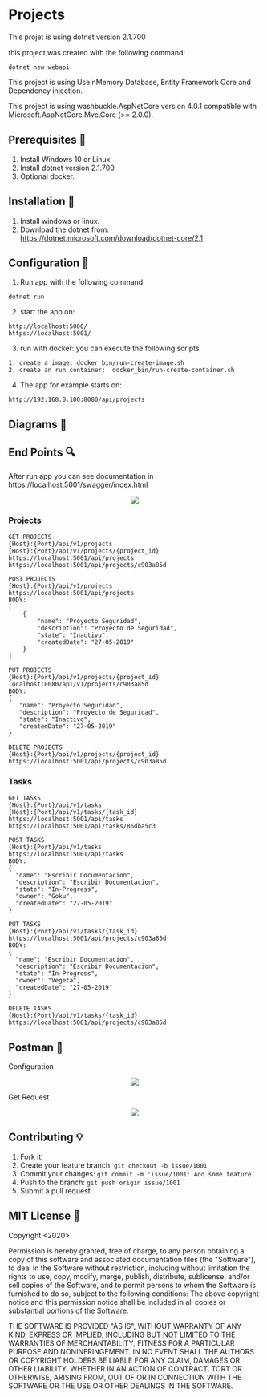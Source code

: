 # Projects

This projet is using dotnet version 2.1.700

this project was created with the following command:

```
dotnet new webapi
```

This project is using UseInMemory Database, Entity Framework Core and Dependency injection.

This project is using washbuckle.AspNetCore version 4.0.1 compatible with Microsoft.AspNetCore.Mvc.Core (>= 2.0.0).

## Prerequisites 🚀

1. Install Windows 10 or Linux
2. Install dotnet version 2.1.700
3. Optional docker.

## Installation 🔨

1. Install windows or linux.
2. Download the dotnet from: https://dotnet.microsoft.com/download/dotnet-core/2.1

## Configuration 🔧

1. Run app with the following command:

```
dotnet run
```

2. start the app on:

```
http://localhost:5000/
https://localhost:5001/
```

3. run with docker: you can execute the following scripts

```
1. create a image: docker_bin/run-create-image.sh
2. create an run container:  docker_bin/run-create-container.sh
```

4. The app for example starts on:
```
http://192.168.0.100:8080/api/projects
```

 
## Diagrams 💎

## End Points 🔍

After run app you can see documentation in https://localhost:5001/swagger/index.html

<p align="center">
  <img src="Documentation/swagger.jpg">
</p>

### Projects

```
GET PROJECTS
{Host}:{Port}/api/v1/projects
{Host}:{Port}/api/v1/projects/{project_id}
https://localhost:5001/api/projects
https://localhost:5001/api/projects/c903a85d

POST PROJECTS
{Host}:{Port}/api/v1/projects
https://localhost:5001/api/projects
BODY:
[
    {
        "name": "Proyecto Seguridad",
        "description": "Proyecto de Seguridad",
        "state": "Inactivo",
        "createdDate": "27-05-2019"
    }
]

PUT PROJECTS
{Host}:{Port}/api/v1/projects/{project_id}
localhost:8080/api/v1/projects/c903a85d
BODY:
{
   "name": "Proyecto Seguridad",
   "description": "Proyecto de Seguridad",
   "state": "Inactivo",
   "createdDate": "27-05-2019"
}

DELETE PROJECTS
{Host}:{Port}/api/v1/projects/{project_id}
https://localhost:5001/api/projects/c903a85d
```

### Tasks

```
GET TASKS
{Host}:{Port}/api/v1/tasks
{Host}:{Port}/api/v1/tasks/{task_id}
https://localhost:5001/api/tasks
https://localhost:5001/api/tasks/86dba5c3

POST TASKS
{Host}:{Port}/api/v1/tasks
https://localhost:5001/api/tasks
BODY:
{
  "name": "Escribir Documentacion",
  "description": "Escribir Documentacion",
  "state": "In-Progress",
  "owner": "Goku",
  "createdDate": "27-05-2019"
}

PUT TASKS
{Host}:{Port}/api/v1/tasks/{task_id}
https://localhost:5001/api/projects/c903a85d
BODY:
{
  "name": "Escribir Documentacion",
  "description": "Escribir Documentacion",
  "state": "In-Progress",
  "owner": "Vegeta",
  "createdDate": "27-05-2019"
}

DELETE TASKS
{Host}:{Port}/api/v1/tasks/{task_id}
https://localhost:5001/api/projects/c903a85d
```
## Postman 🔦

Configuration
<p align="center">
  <img src="Documentation/postman-configuration.jpg">
</p>

Get Request
<p align="center">
  <img src="Documentation/get-example.jpg">
</p>

## Contributing 💡

1. Fork it!
2. Create your feature branch: `git checkout -b issue/1001`
3. Commit your changes: `git commit -m 'issue/1001: Add some feature'`
4. Push to the branch: `git push origin issue/1001`
5. Submit a pull request.

## MIT License 📃
Copyright <2020> <COPYRIGHT Richard Severich>

Permission is hereby granted, free of charge, to any person obtaining a copy of this software and associated documentation files (the "Software"), 
to deal in the Software without restriction, including without limitation the rights to use, copy, modify, merge, publish, distribute, sublicense, 
and/or sell copies of the Software, and to permit persons to whom the Software is furnished to do so, subject to the following conditions:
The above copyright notice and this permission notice shall be included in all copies or substantial portions of the Software.

THE SOFTWARE IS PROVIDED "AS IS", WITHOUT WARRANTY OF ANY KIND, EXPRESS OR IMPLIED, INCLUDING BUT NOT LIMITED TO THE WARRANTIES OF MERCHANTABILITY, 
FITNESS FOR A PARTICULAR PURPOSE AND NONINFRINGEMENT. IN NO EVENT SHALL THE AUTHORS OR COPYRIGHT HOLDERS BE LIABLE FOR ANY CLAIM, DAMAGES OR OTHER LIABILITY, 
WHETHER IN AN ACTION OF CONTRACT, TORT OR OTHERWISE, ARISING FROM, OUT OF OR IN CONNECTION WITH THE SOFTWARE OR THE USE OR OTHER DEALINGS IN THE SOFTWARE.

